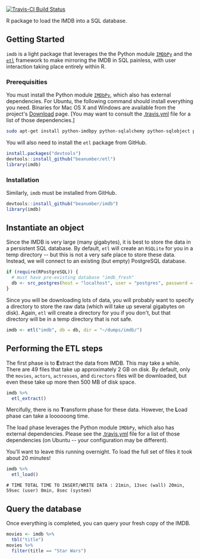 [![Travis-CI Build Status](https://travis-ci.org/beanumber/imdb.svg?branch=master)](https://travis-ci.org/beanumber/imdb)

R package to load the IMDB into a SQL database.

Getting Started
---------------

`imdb` is a light package that leverages the the Python module [`IMDbPy`](https://github.com/alberanid/imdbpy) and the [`etl`](http://www.github.com/beanumber/etl) framework to make mirroring the IMDB in SQL painless, with user interaction taking place entirely within R.

### Prerequisities

You must install the Python module [`IMDbPy`](http://imdbpy.sourceforge.net/), which also has external dependencies. For Ubuntu, the following command should install everything you need. Binaries for Mac OS X and Windows are available from the project's [Download](http://imdbpy.sourceforge.net/downloads.html) page. \[You may want to consult the [.travis.yml](https://github.com/beanumber/imdb/blob/master/.travis.yml) file for a list of those dependencies.\]

``` bash
sudo apt-get install python-imdbpy python-sqlalchemy python-sqlobject python-psycopg2 python-mysqldb
```

You will also need to install the `etl` package from GitHub.

``` r
install.packages("devtools")
devtools::install_github("beanumber/etl")
library(imdb)
```

### Installation

Similarly, `imdb` must be installed from GitHub.

``` r
devtools::install_github("beanumber/imdb")
library(imdb)
```

Instantiate an object
---------------------

Since the IMDB is very large (many gigabytes), it is best to store the data in a persistent SQL database. By default, `etl` will create an `RSQLite` for you in a temp directory -- but this is not a very safe place to store these data. Instead, we will connect to an existing (but empty) PostgreSQL database.

``` r
if (require(RPostgreSQL)) {
  # must have pre-existing database "imdb_fresh"
  db <- src_postgres(host = "localhost", user = "postgres", password = "postgres", dbname = "imdb_fresh")
}
```

Since you will be downloading lots of data, you will probably want to specify a directory to store the raw data (which will take up several gigabytes on disk). Again, `etl` will create a directory for you if you don't, but that directory will be in a temp directory that is not safe.

``` r
imdb <- etl("imdb", db = db, dir = "~/dumps/imdb/")
```

Performing the ETL steps
------------------------

The first phase is to **E**xtract the data from IMDB. This may take a while. There are 49 files that take up approximately 2 GB on disk. By default, only the `movies`, `actors`, `actresses`, and `directors` files will be downloaded, but even these take up more then 500 MB of disk space.

``` r
imdb %>%
  etl_extract()
```

Mercifully, there is no **T**ransform phase for these data. However, the **L**oad phase can take a loooooong time.

The load phase leverages the Python module `IMDbPy`, which also has external dependencies. Please see the [.travis.yml](https://github.com/beanumber/imdb/blob/master/.travis.yml) file for a list of those dependencies (on Ubuntu -- your configuration may be different).

You'll want to leave this running overnight. To load the full set of files it took about 20 minutes!

``` r
imdb %>%
  etl_load()
```

    # TIME TOTAL TIME TO INSERT/WRITE DATA : 21min, 13sec (wall) 20min, 59sec (user) 0min, 8sec (system)

Query the database
------------------

Once everything is completed, you can query your fresh copy of the IMDB.

``` r
movies <- imdb %>%
  tbl("title")
movies %>%
  filter(title == "Star Wars")
```

